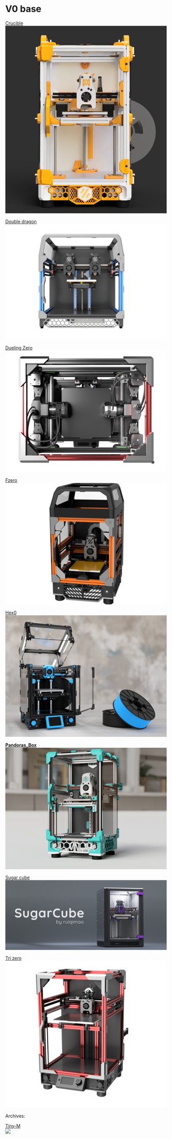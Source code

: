# V0 base

[Crucible](https://github.com/PrintersForAnts/Crucible)\
![](<../.gitbook/assets/image (5).png>)

[Double dragon](https://github.com/zruncho3d/double-dragon/)\
![](<../.gitbook/assets/image (4).png>)

[Dueling Zero](https://github.com/zruncho3d/DuelingZero/)\
![](<../.gitbook/assets/image (3).png>)

[Fzero](https://github.com/zruncho3d/f-zero)\
![](<../.gitbook/assets/image (6).png>)

[Hex0](https://github.com/Alexander-T-Moss/Hex-Zero/tree/main)\
![](<../.gitbook/assets/image (1) (1).png>)

[**Pandoras\_Box**](https://github.com/MasturMynd/Pandoras_Box)\
![](<../.gitbook/assets/image (7).png>)

[Sugar cube](https://github.com/ruiqimao/SugarCube)\
![](<../.gitbook/assets/image (1) (1) (1).png>)

[Tri zero](https://github.com/zruncho3d/tri-zero)\
![](<../.gitbook/assets/image (2).png>)

Archives:

[Tiny-M](https://github.com/gsl12/Tiny-M)\
![](<../.gitbook/assets/image (11).png>)
